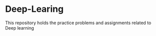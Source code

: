 # Deep-Learing
This repository holds the practice problems and assignments related to Deep learning
